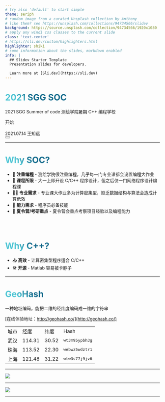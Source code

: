 ```yaml
---
# try also 'default' to start simple
theme: seriph
# random image from a curated Unsplash collection by Anthony
# like them? see https://unsplash.com/collections/94734566/slidev
background: https://source.unsplash.com/collection/94734566/1920x1080
# apply any windi css classes to the current slide
class: 'text-center'
# https://sli.dev/custom/highlighters.html
highlighter: shiki
# some information about the slides, markdown enabled
info: |
  ## Slidev Starter Template
  Presentation slides for developers.

  Learn more at [Sli.dev](https://sli.dev)
---
```


# 2021 SGG SOC

2021 SGG Summer of code
测绘学院暑期 C++ 编程学校

<div class="pt-12">
  <span @click="$slidev.nav.next" class="px-2 py-1 rounded cursor-pointer" hover="bg-white bg-opacity-10">
    开始 <carbon:arrow-right class="inline"/>
  </span>
</div>

<br>
2021.07.14
王知远

<div class="abs-br m-6 flex gap-2">
  <button @click="$slidev.nav.openInEditor()" title="Open in Editor" class="text-xl icon-btn opacity-50 !border-none !hover:text-white">
    <carbon:edit />
  </button>
  <a href="https://github.com/zy6p/2021-SGG-SOC" target="_blank" alt="GitHub"
    class="text-xl icon-btn opacity-50 !border-none !hover:text-white">
    <carbon-logo-github />
  </a>
</div>


<!--
The last comment block of each slide will be treated as slide notes. It will be visible and editable in Presenter Mode along with the slide. [Read more in the docs](https://sli.dev/guide/syntax.html#notes)
-->

---

# Why SOC?

- 📝 **注重编程** - 测绘学院很注重编程，几乎每一门专业课都会设置编程大作业
- 🎨 **课程所限** - 大一上即开设 C/C++ 程序设计，但之后仅一门网络程序设计编程课
- 🧑‍💻 **专业需求** - 专业课大作业多为计算密集型，缺乏数据结构与算法会造成计算低效
- 🤹 **能力需求** - 程序员必备技能
- 🎥 **夏令营/考研重点** - 夏令营会重点考察项目经验以及编程能力

<br>
<br>

# Why C++?

- 📤 **高效** - 计算密集型程序适合 C/C++
- 🛠 **开源** - Matlab 容易被卡脖子

<!--
专业课编程大作业多数是要求 C++ 完成，而且所学内容也为 C/C++。
在测绘领域，C++ 是主流语言。
-->

<style>
h1 {
  background-color: #2B90B6;
  background-image: linear-gradient(45deg, #4EC5D4 10%, #146b8c 20%);
  background-size: 100%;
  -webkit-background-clip: text;
  -moz-background-clip: text;
  -webkit-text-fill-color: transparent; 
  -moz-text-fill-color: transparent;
}
</style>

---

# GeoHash

一种地址编码，能把二维的经纬度编码成一维的字符串

[在线体验地址：http://geohash.co/](http://geohash.co/)

|      |        |       |                         |
| ---- | ------ | ----- | ----------------------- |
| 城市 | 经度   | 纬度  | Hash                    |
| 武汉 | 114.31 | 30.52 | <kbd>wt3m95ypbh3g</kbd> |
| 珠海 | 113.52 | 22.30 | <kbd>webwz5wdztr1</kbd> |
| 上海 | 121.48 | 31.22 | <kbd>wtw3s77j9jv6</kbd> |

---

<img
  src="https://geo.hotdry.top:18100/dl/img/world-hash.png"
/>

---

<img
  src="https://geo.hotdry.top:18100/dl/img/geohash-base32.png"
/>

---
